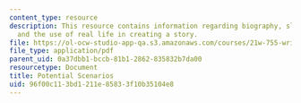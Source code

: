 ```yaml
---
content_type: resource
description: This resource contains information regarding biography, slice of life,
  and the use of real life in creating a story.
file: https://ol-ocw-studio-app-qa.s3.amazonaws.com/courses/21w-755-writing-and-reading-short-stories-spring-2012/96f00c113bd1211e85833f10b35104e8_MIT21W_755S12_ses3_scnario.pdf
file_type: application/pdf
parent_uid: 0a37dbb1-bccb-81b1-2862-835832b7da00
resourcetype: Document
title: Potential Scenarios
uid: 96f00c11-3bd1-211e-8583-3f10b35104e8
---
```

